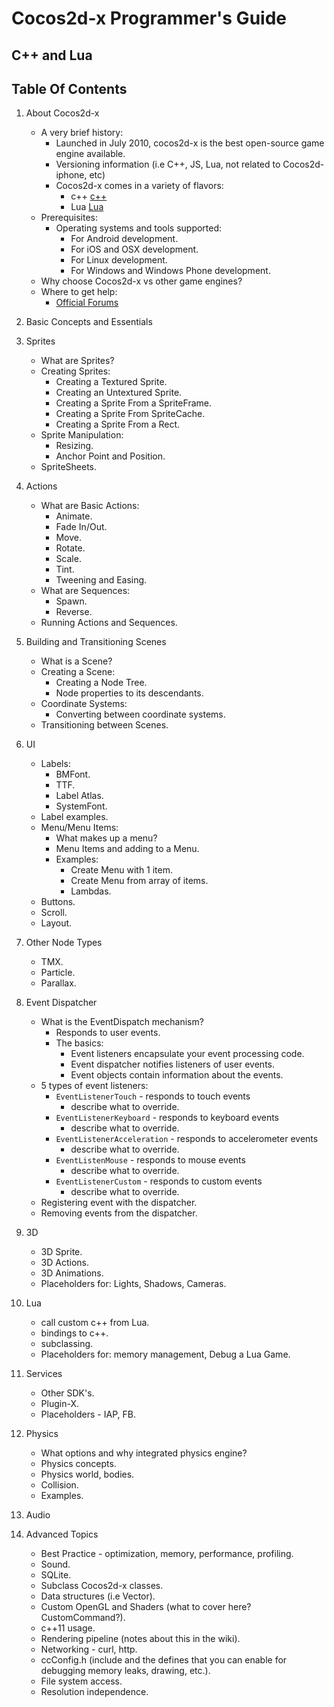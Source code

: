 # Cocos2d-x Programmer's Guide
## C++ and Lua

## Table Of Contents

1. About Cocos2d-x
    * A very brief history:
        * Launched in July 2010, cocos2d-x is the best open-source game engine available. 
        * Versioning information (i.e C++, JS, Lua, not related to Cocos2d-iphone, etc)
         * Cocos2d-x comes in a variety of flavors:
             * c++ [c++](http://www.cocos2d-x.org/products#cocos2dx)
		     * Lua [Lua](http://www.cocos2d-x.org/products#cocos2dx-lua)
    *  Prerequisites:
	      * Operating systems and tools supported:
	          * For Android development.
	          * For iOS and OSX development.
	          * For Linux development.
	          * For Windows and Windows Phone development.
    * Why choose Cocos2d-x vs other game engines?
    * Where to get help:
         * [Official Forums](http://http://discuss.cocos2d-x.org)
 
2. Basic Concepts and Essentials
 
3. Sprites
    * What are Sprites?
    * Creating Sprites:    
        * Creating a Textured Sprite.
        * Creating an Untextured Sprite.
        * Creating a Sprite From a SpriteFrame.
        * Creating a Sprite From SpriteCache.
        * Creating a Sprite From a Rect.
    * Sprite Manipulation:
        * Resizing.
        * Anchor Point and Position.
    * SpriteSheets.
    
4. Actions
    * What are Basic Actions:
        * Animate.
        * Fade In/Out.
        * Move.
        * Rotate.
        * Scale.
        * Tint.
        * Tweening and Easing.
    * What are Sequences:
        * Spawn.
        * Reverse.
    * Running Actions and Sequences.

5. Building and Transitioning Scenes
    * What is a Scene?
    * Creating a Scene:
        * Creating a Node Tree.
        * Node properties to its descendants.
    * Coordinate Systems:
        * Converting between coordinate systems.
    * Transitioning between Scenes.

6. UI
    * Labels:
         * BMFont.
         * TTF.
         * Label Atlas.
         * SystemFont.
    * Label examples.
    * Menu/Menu Items:
        * What makes up a menu?
        * Menu Items and adding to a Menu.
        * Examples:
             * Create Menu with 1 item.
             * Create Menu from array of items.
             * Lambdas.
    * Buttons.
    * Scroll.
    * Layout.
    
7. Other Node Types
    * TMX.
    * Particle.
    * Parallax.
   
8. Event Dispatcher
    * What is the EventDispatch mechanism?
        * Responds to user events.
        * The basics:
            * Event listeners encapsulate your event processing code.
            * Event dispatcher notifies listeners of user events.
            * Event objects contain information about the events.
     * 5 types of event listeners:
         * `EventListenerTouch` - responds to touch events
             * describe what to override.
         * `EventListenerKeyboard` - responds to keyboard events
             * describe what to override.
         * `EventListenerAcceleration` - responds to accelerometer events    
             * describe what to override.
         * `EventListenMouse` - responds to mouse events
             * describe what to override.
         * `EventListenerCustom` - responds to custom events   
             * describe what to override.
     * Registering event with the dispatcher.
     * Removing events from the dispatcher.

9. 3D
    * 3D Sprite.
    * 3D Actions.
    * 3D Animations.
    * Placeholders for: Lights, Shadows, Cameras.

10. Lua
    * call custom c++ from Lua.
    * bindings to c++.
    * subclassing.
    * Placeholders for: memory management, Debug a Lua Game.

11. Services
    * Other SDK's.
    * Plugin-X.
    * Placeholders - IAP, FB.
    
12. Physics
    * What options and why integrated physics engine?
    * Physics concepts.
    * Physics world, bodies.
    * Collision.
    * Examples.

13. Audio

14. Advanced Topics
    * Best Practice - optimization, memory, performance, profiling.
    * Sound.
    * SQLite.
    * Subclass Cocos2d-x classes.
    * Data structures (i.e Vector).
    * Custom OpenGL and Shaders (what to cover here? CustomCommand?).
    * c++11 usage.
    * Rendering pipeline (notes about this in the wiki).
    * Networking - curl, http.
    * ccConfig.h (include and the defines that you can enable for debugging memory leaks, drawing, etc.).
    * File system access.
    * Resolution independence.
